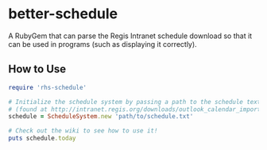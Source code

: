 # better-schedule
A RubyGem that can parse the Regis Intranet schedule download so that it can be used in programs (such as displaying it correctly).

## How to Use
```ruby
require 'rhs-schedule'

# Initialize the schedule system by passing a path to the schedule text download from the Intranet
# (found at http://intranet.regis.org/downloads/outlook_calendar_import/outlook_schedule_download.cfm)
schedule = ScheduleSystem.new 'path/to/schedule.txt'

# Check out the wiki to see how to use it!
puts schedule.today
```